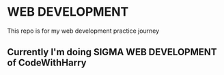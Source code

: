 # WEB DEVELOPMENT 

This repo is for my web development practice journey

## Currently I'm doing SIGMA WEB DEVELOPMENT of CodeWithHarry